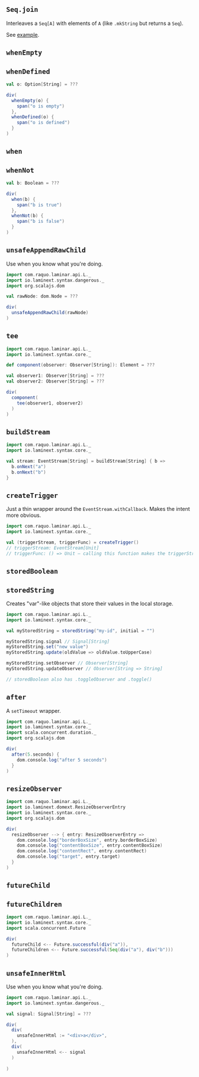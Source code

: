 ## `Seq.join`

Interleaves a `Seq[A]` with elements of `A` (like `.mkString` but returns a `Seq`).

See [example](/core/example-seq-join).

## `whenEmpty` 
## `whenDefined`

```scala
val o: Option[String] = ???

div(
  whenEmpty(o) {
    span("o is empty")
  },
  whenDefined(o) {
    span("o is defined")
  }
)
```

## `when` 
## `whenNot`

```scala
val b: Boolean = ???

div(
  when(b) {
    span("b is true")
  },
  whenNot(b) {
    span("b is false")
  }
)
```

## `unsafeAppendRawChild`

Use when you know what you're doing.

```scala
import com.raquo.laminar.api.L._
import io.laminext.syntax.dangerous._
import org.scalajs.dom

val rawNode: dom.Node = ???

div(
  unsafeAppendRawChild(rawNode)
)
```

## `tee`

```scala
import com.raquo.laminar.api.L._
import io.laminext.syntax.core._

def component(observer: Observer[String]): Element = ???

val observer1: Observer[String] = ???
val observer2: Observer[String] = ???

div(
  component(
    tee(observer1, observer2)
  )
)
```

## `buildStream`

```scala
import com.raquo.laminar.api.L._
import io.laminext.syntax.core._

val stream: EventStream[String] = buildStream[String] { b =>
  b.onNext("a")
  b.onNext("b") 
}
```

## `createTrigger`

Just a thin wrapper around the `EventStream.withCallback`. Makes the intent more obvious.

```scala
import com.raquo.laminar.api.L._
import io.laminext.syntax.core._

val (triggerStream, triggerFunc) = createTrigger()
// triggerStream: EventStream[Unit]
// triggerFunc: () => Unit – calling this function makes the triggerStream emit a value 
```

## `storedBoolean` 
## `storedString`

Creates "var"-like objects that store their values in the local storage.

```scala
import com.raquo.laminar.api.L._
import io.laminext.syntax.core._

val myStoredString = storedString("my-id", initial = "")

myStoredString.signal // Signal[String]
myStoredString.set("new value")
myStoredString.update(oldValue => oldValue.toUpperCase)

myStoredString.setObserver // Observer[String]
myStoredString.updateObserver // Observer[String => String]

// storedBoolean also has .toggleObserver and .toggle()
```

## `after`

A `setTimeout` wrapper.

```scala
import com.raquo.laminar.api.L._
import io.laminext.syntax.core._
import scala.concurrent.duration._
import org.scalajs.dom

div(
  after(5.seconds) {
    dom.console.log("after 5 seconds")    
  }
)
```

## `resizeObserver`

```scala
import com.raquo.laminar.api.L._
import io.laminext.domext.ResizeObserverEntry
import io.laminext.syntax.core._
import org.scalajs.dom

div(
  resizeObserver --> { entry: ResizeObserverEntry => 
    dom.console.log("borderBoxSize", entry.borderBoxSize)    
    dom.console.log("contentBoxSize", entry.contentBoxSize)    
    dom.console.log("contentRect", entry.contentRect)    
    dom.console.log("target", entry.target)    
  }
)

```

## `futureChild` 
##  `futureChildren`

```scala
import com.raquo.laminar.api.L._
import io.laminext.syntax.core._
import scala.concurrent.Future

div(
  futureChild <-- Future.successful(div("a")),  
  futureChildren <-- Future.successful(Seq(div("a"), div("b"))) 
)
```

## `unsafeInnerHtml`

Use when you know what you're doing.

```scala
import com.raquo.laminar.api.L._
import io.laminext.syntax.dangerous._

val signal: Signal[String] = ???

div(
  div(
    unsafeInnerHtml := "<div>a</div>",
  ),
  div(
    unsafeInnerHtml <-- signal
  )
  
)
```
